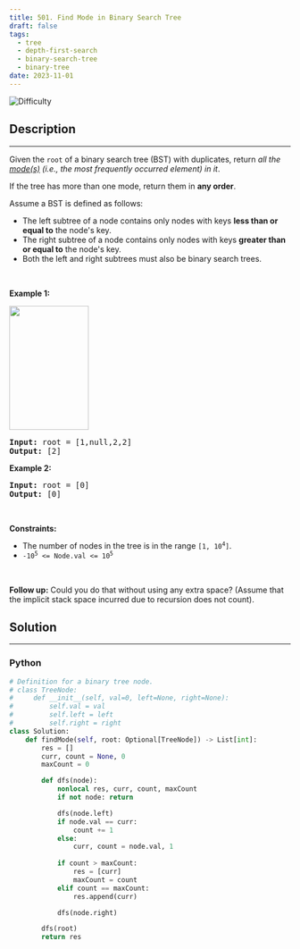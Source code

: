 ```yaml
---
title: 501. Find Mode in Binary Search Tree
draft: false
tags: 
  - tree
  - depth-first-search
  - binary-search-tree
  - binary-tree
date: 2023-11-01
---
```


![Difficulty](https://img.shields.io/badge/Difficulty-Easy-blue.svg)

## Description

---
<p>Given the <code>root</code> of a binary search tree (BST) with duplicates, return <em>all the <a href="https://en.wikipedia.org/wiki/Mode_(statistics)" target="_blank">mode(s)</a> (i.e., the most frequently occurred element) in it</em>.</p>

<p>If the tree has more than one mode, return them in <strong>any order</strong>.</p>

<p>Assume a BST is defined as follows:</p>

<ul>
	<li>The left subtree of a node contains only nodes with keys <strong>less than or equal to</strong> the node&#39;s key.</li>
	<li>The right subtree of a node contains only nodes with keys <strong>greater than or equal to</strong> the node&#39;s key.</li>
	<li>Both the left and right subtrees must also be binary search trees.</li>
</ul>

<p>&nbsp;</p>
<p><strong class="example">Example 1:</strong></p>
<img alt="" src="https://assets.leetcode.com/uploads/2021/03/11/mode-tree.jpg" style="width: 142px; height: 222px;" />
<pre>
<strong>Input:</strong> root = [1,null,2,2]
<strong>Output:</strong> [2]
</pre>

<p><strong class="example">Example 2:</strong></p>

<pre>
<strong>Input:</strong> root = [0]
<strong>Output:</strong> [0]
</pre>

<p>&nbsp;</p>
<p><strong>Constraints:</strong></p>

<ul>
	<li>The number of nodes in the tree is in the range <code>[1, 10<sup>4</sup>]</code>.</li>
	<li><code>-10<sup>5</sup> &lt;= Node.val &lt;= 10<sup>5</sup></code></li>
</ul>

<p>&nbsp;</p>
<strong>Follow up:</strong> Could you do that without using any extra space? (Assume that the implicit stack space incurred due to recursion does not count).

## Solution

---
### Python
``` py title='find-mode-in-binary-search-tree'
# Definition for a binary tree node.
# class TreeNode:
#     def __init__(self, val=0, left=None, right=None):
#         self.val = val
#         self.left = left
#         self.right = right
class Solution:
    def findMode(self, root: Optional[TreeNode]) -> List[int]:
        res = []
        curr, count = None, 0
        maxCount = 0

        def dfs(node):
            nonlocal res, curr, count, maxCount
            if not node: return 

            dfs(node.left)
            if node.val == curr:
                count += 1
            else:
                curr, count = node.val, 1
            
            if count > maxCount:
                res = [curr]
                maxCount = count
            elif count == maxCount:
                res.append(curr)

            dfs(node.right)

        dfs(root)
        return res
        

```

